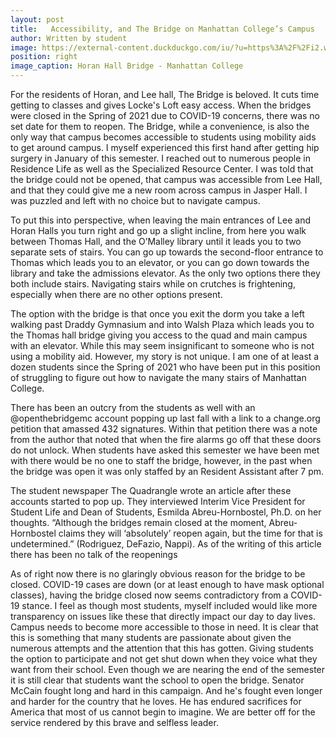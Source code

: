```yaml
---
layout: post
title:   Accessibility, and The Bridge on Manhattan College’s Campus
author: Written by student
image: https://external-content.duckduckgo.com/iu/?u=https%3A%2F%2Fi2.wp.com%2Fmcquad.org%2Fwp-content%2Fuploads%2F2014%2F04%2Fdorm3.jpg&f=1&nofb=1
position: right
image_caption: Horan Hall Bridge - Manhattan College
---
```



For the residents of Horan, and Lee hall, The Bridge is beloved. It cuts time getting to classes and gives Locke's Loft easy access. When the bridges were closed in the Spring of 2021 due to COVID-19 concerns, there was no set date for them to reopen. The Bridge, while a convenience, is also the only way that campus becomes accessible to students using mobility aids to get around campus. I myself experienced this first hand after getting hip surgery in January of this semester. I reached out to numerous people in Residence Life as well as the Specialized Resource Center. I was told that the bridge could not be opened, that campus was accessible from Lee Hall, and that they could give me a new room across campus in Jasper Hall. I was puzzled and left with no choice but to navigate campus.

To put this into perspective, when leaving the main entrances of Lee and Horan Halls you turn right and go up a slight incline, from here you walk between Thomas Hall, and the O’Malley library until it leads you to two separate sets of stairs. You can go up towards the second-floor entrance to Thomas which leads you to an elevator, or you can go down towards the library and take the admissions elevator. As the only two options there they both include stairs. Navigating stairs while on crutches is frightening, especially when there are no other options present. 

The option with the bridge is that once you exit the dorm you take a left walking past Draddy Gymnasium and into Walsh Plaza which leads you to the Thomas hall bridge giving you access to the quad and main campus with an elevator. While this may seem insignificant to someone who is not using a mobility aid. However, my story is not unique. I am one of at least a dozen students since the Spring of 2021 who have been put in this position of struggling to figure out how to navigate the many stairs of Manhattan College. 

There has been an outcry from the students as well with an @openthebridgemc account popping up last fall with a link to a change.org petition that amassed 432 signatures. Within that petition there was a note from the author that noted that when the fire alarms go off that these doors do not unlock. When students have asked this semester we have been met with there would be no one to staff the bridge, however, in the past when the bridge was open it was only staffed by an Resident Assistant after 7 pm. 

The student newspaper The Quadrangle wrote an article after these accounts started to pop up. They interviewed Interim Vice President for Student Life and Dean of Students, Esmilda Abreu-Hornbostel, Ph.D. on her thoughts. “Although the bridges remain closed at the moment, Abreu-Hornbostel claims they will ‘absolutely’ reopen again, but the time for that is undetermined.” (Rodriguez, DeFazio, Nappi).  As of the writing of this article there has been no talk of the reopenings

As of right now there is no glaringly obvious reason for the bridge to be closed. COVID-19 cases are down (or at least enough to have mask optional classes), having the bridge closed now seems contradictory from a COVID-19 stance. I feel as though most students, myself included would like more transparency on issues like these that directly impact our day to day lives. Campus needs to become more accessible to those in need. It is clear that this is something that many students are passionate about given the numerous attempts and the attention that this has gotten. Giving students the option to participate and not get shut down when they voice what they want from their school. Even though we are nearing the end of the semester it is still clear that students want the school to open the bridge. 
Senator McCain fought long and hard in this campaign. And he's fought even longer and harder for the country that he loves. He has endured sacrifices for America that most of us cannot begin to imagine. We are better off for the service rendered by this brave and selfless leader.
